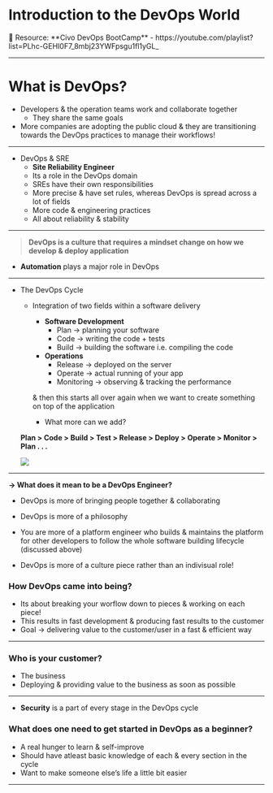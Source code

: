 # Introduction to the DevOps World

<aside>
📌 Resource: **Civo DevOps BootCamp** - https://youtube.com/playlist?list=PLhc-GEHI0F7_8mbj23YWFpsgu1fl1yGL_

</aside>

---

# What is DevOps?

- Developers & the operation teams work and collaborate together
    - They share the same goals
- More companies are adopting the public cloud & they are transitioning towards the DevOps practices to manage their workflows!

---

- DevOps & SRE
    - **Site Reliability Engineer**
    - Its a role in the DevOps domain
    - SREs have their own responsibilities
    - More precise & have set rules, whereas DevOps is spread across a lot of fields
    - More code & engineering practices
    - All about reliability & stability

---

> **DevOps is a culture that requires a mindset change on how we develop & deploy application**
> 

- **Automation** plays a major role in DevOps

---

- The DevOps Cycle
    - Integration of two fields within a software delivery
        - **Software Development**
            - Plan → planning your software
            - Code → writing the code + tests
            - Build → building the software i.e. compiling the code
        - **Operations**
            - Release → deployed on the server
            - Operate → actual running of your app
            - Monitoring → observing & tracking the performance
        
        & then this starts all over again when we want to create something on top of the application
        
        - What more can we add?
    
    **Plan > Code > Build > Test > Release > Deploy > Operate > Monitor  > Plan . . .**
    
    ![](https://i.imgur.com/yR9CmMn.png)
    

---

**→ What does it mean to be a DevOps Engineer?**

- DevOps is more of bringing people together & collaborating
- DevOps is more of a philosophy
- You are more of a platform engineer who builds & maintains the platform for other developers to follow the whole software building lifecycle (discussed above)

- DevOps is more of a culture piece rather than an indivisual role!

### How DevOps came into being?

- Its about breaking your worflow down to pieces & working on each piece!
- This results in fast development & producing fast results to the customer
- Goal → delivering value to the customer/user in a fast & efficient way

---

### Who is your customer?

- The business
- Deploying & providing value to the business as soon as possible

---

- **Security** is a part of every stage in the DevOps cycle

### What does one need to get started in DevOps as a beginner?

- A real hunger to learn & self-improve
- Should have atleast basic knowledge of each & every section in the cycle
- Want to make someone else’s life a little bit easier

---
